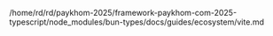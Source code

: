 /home/rd/rd/paykhom-2025/framework-paykhom-com-2025-typescript/node_modules/bun-types/docs/guides/ecosystem/vite.md